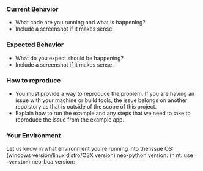 ### Current Behavior

- What code are you running and what is happening?
- Include a screenshot if it makes sense.

### Expected Behavior

- What do you expect should be happening?
- Include a screenshot if it makes sense.

### How to reproduce

- You must provide a way to reproduce the problem. If you are having an issue with your machine or build tools, the issue belongs on another repoistory as that is outside of the scope of this project.
- Explain how to run the example and any steps that we need to take to reproduce the issue from the example app.

### Your Environment
Let us know in what environment you're running into the issue
OS: (windows version/linux distro/OSX version) 
neo-python version: (hint: use `--version`)
neo-boa version: